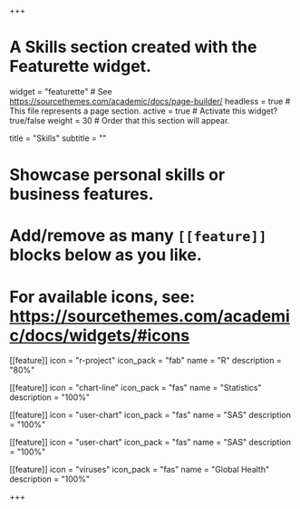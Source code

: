 +++
# A Skills section created with the Featurette widget.
widget = "featurette"  # See https://sourcethemes.com/academic/docs/page-builder/
headless = true  # This file represents a page section.
active = true  # Activate this widget? true/false
weight = 30  # Order that this section will appear.

title = "Skills"
subtitle = ""

# Showcase personal skills or business features.
# 
# Add/remove as many `[[feature]]` blocks below as you like.
# 
# For available icons, see: https://sourcethemes.com/academic/docs/widgets/#icons

[[feature]]
  icon = "r-project"
  icon_pack = "fab"
  name = "R"
  description = "80%"
  
[[feature]]
  icon = "chart-line"
  icon_pack = "fas"
  name = "Statistics"
  description = "100%"  
  
[[feature]]
  icon = "user-chart"
  icon_pack = "fas"
  name = "SAS"
  description = "100%"
  
  [[feature]]
  icon = "user-chart"
  icon_pack = "fas"
  name = "SAS"
  description = "100%"
  
  [[feature]]
  icon = "viruses"
  icon_pack = "fas"
  name = "Global Health"
  description = "100%"

+++
